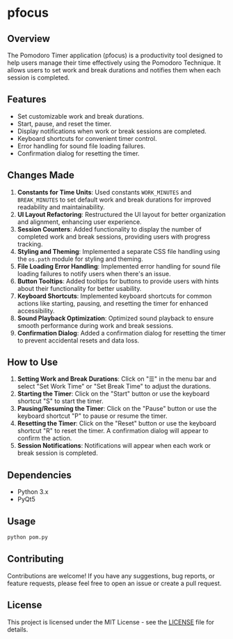 # pfocus
## Overview
The Pomodoro Timer application (pfocus) is a productivity tool designed to help users manage their time effectively using the Pomodoro Technique. It allows users to set work and break durations and notifies them when each session is completed.


## Features
- Set customizable work and break durations.
- Start, pause, and reset the timer.
- Display notifications when work or break sessions are completed.
- Keyboard shortcuts for convenient timer control.
- Error handling for sound file loading failures.
- Confirmation dialog for resetting the timer.

## Changes Made
1. **Constants for Time Units**: Used constants `WORK_MINUTES` and `BREAK_MINUTES` to set default work and break durations for improved readability and maintainability.
2. **UI Layout Refactoring**: Restructured the UI layout for better organization and alignment, enhancing user experience.
3. **Session Counters**: Added functionality to display the number of completed work and break sessions, providing users with progress tracking.
4. **Styling and Theming**: Implemented a separate CSS file handling using the `os.path` module for styling and theming.
5. **File Loading Error Handling**: Implemented error handling for sound file loading failures to notify users when there's an issue.
6. **Button Tooltips**: Added tooltips for buttons to provide users with hints about their functionality for better usability.
7. **Keyboard Shortcuts**: Implemented keyboard shortcuts for common actions like starting, pausing, and resetting the timer for enhanced accessibility.
8. **Sound Playback Optimization**: Optimized sound playback to ensure smooth performance during work and break sessions.
9. **Confirmation Dialog**: Added a confirmation dialog for resetting the timer to prevent accidental resets and data loss.

## How to Use
1. **Setting Work and Break Durations**: Click on "☰" in the menu bar and select "Set Work Time" or "Set Break Time" to adjust the durations.
2. **Starting the Timer**: Click on the "Start" button or use the keyboard shortcut "S" to start the timer.
3. **Pausing/Resuming the Timer**: Click on the "Pause" button or use the keyboard shortcut "P" to pause or resume the timer.
4. **Resetting the Timer**: Click on the "Reset" button or use the keyboard shortcut "R" to reset the timer. A confirmation dialog will appear to confirm the action.
5. **Session Notifications**: Notifications will appear when each work or break session is completed.


## Dependencies

- Python 3.x
- PyQt5

## Usage

```bash
python pom.py

```

## Contributing
Contributions are welcome! If you have any suggestions, bug reports, or feature requests, please feel free to open an issue or create a pull request.


## License

This project is licensed under the MIT License - see the [LICENSE](https://github.com/sage9705/pfocus/blob/master/LICENSE) file for details.



